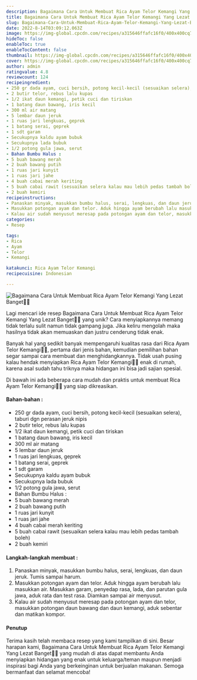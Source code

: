 ```yaml
---
description: Bagaimana Cara Untuk Membuat Rica Ayam Telor Kemangi Yang Lezat Banget"
title: Bagaimana Cara Untuk Membuat Rica Ayam Telor Kemangi Yang Lezat Banget
slug: Bagaimana-Cara-Untuk-Membuat-Rica-Ayam-Telor-Kemangi-Yang-Lezat-Banget
date: 2022-8-14T03:09:12.063Z
image: https://img-global.cpcdn.com/recipes/a315646ffafc16f0/400x400cq70/photo.jpg
hideToc: false
enableToc: true
enableTocContent: false
thumbnail: https://img-global.cpcdn.com/recipes/a315646ffafc16f0/400x400cq70/photo.jpg
cover: https://img-global.cpcdn.com/recipes/a315646ffafc16f0/400x400cq70/photo.jpg
author: admin
ratingvalue: 4.8
reviewcount: 124
recipeingredient:
- 250 gr dada ayam, cuci bersih, potong kecil-kecil (sesuaikan selera), taburi dgn perasan jeruk nipis
- 2 butir telor, rebus lalu kupas
- 1/2 ikat daun kemangi, petik cuci dan tiriskan
- 1 batang daun bawang, iris kecil
- 300 ml air matang
- 5 lembar daun jeruk
- 1 ruas jari lengkuas, geprek
- 1 batang serai, geprek
- 1 sdt garam
- Secukupnya kaldu ayam bubuk
- Secukupnya lada bubuk
- 1/2 potong gula jawa, serut
- Bahan Bumbu Halus :
- 5 buah bawang merah
- 2 buah bawang putih
- 1 ruas jari kunyit
- 1 ruas jari jahe
- 4 buah cabai merah keriting
- 5 buah cabai rawit (sesuaikan selera kalau mau lebih pedas tambah boleh)
- 2 buah kemiri
recipeinstructions:
- Panaskan minyak, masukkan bumbu halus, serai, lengkuas, dan daun jeruk. Tumis sampai harum.
- Masukkan potongan ayam dan telor. Aduk hingga ayam berubah lalu masukkan air. Masukkan garam, penyedap rasa, lada, dan parutan gula jawa, aduk rata dan test rasa. Diamkan sampai air menyusut.
- Kalau air sudah menyusut meresap pada potongan ayam dan telor, masukkan potongan daun bawang dan daun kemangi, aduk sebentar dan matikan kompor.
categories:
- Resep

tags:
- Rica
- Ayam
- Telor
- Kemangi

katakunci: Rica Ayam Telor Kemangi
recipecuisine: Indonesian

---
```


![Bagaimana Cara Untuk Membuat Rica Ayam Telor Kemangi Yang Lezat Banget👩‍🍳](https://img-global.cpcdn.com/recipes/a315646ffafc16f0/400x400cq70/photo.jpg)

Lagi mencari ide resep Bagaimana Cara Untuk Membuat Rica Ayam Telor Kemangi Yang Lezat Banget👩‍🍳 yang unik? Cara menyiapkannya memang tidak terlalu sulit namun tidak gampang juga. Jika keliru mengolah maka hasilnya tidak akan memuaskan dan justru cenderung tidak enak.

Banyak hal yang sedikit banyak mempengaruhi kualitas rasa dari Rica Ayam Telor Kemangi👩‍🍳, pertama dari jenis bahan, kemudian pemilihan bahan segar sampai cara membuat dan menghidangkannya. Tidak usah pusing kalau hendak menyiapkan Rica Ayam Telor Kemangi👩‍🍳 enak di rumah, karena asal sudah tahu triknya maka hidangan ini bisa jadi sajian spesial.

Di bawah ini ada beberapa cara mudah dan praktis untuk membuat Rica Ayam Telor Kemangi👩‍🍳 yang siap dikreasikan.

<!--inarticleads1-->

#### Bahan-bahan :

- 250 gr dada ayam, cuci bersih, potong kecil-kecil (sesuaikan selera), taburi dgn perasan jeruk nipis
- 2 butir telor, rebus lalu kupas
- 1/2 ikat daun kemangi, petik cuci dan tiriskan
- 1 batang daun bawang, iris kecil
- 300 ml air matang
- 5 lembar daun jeruk
- 1 ruas jari lengkuas, geprek
- 1 batang serai, geprek
- 1 sdt garam
- Secukupnya kaldu ayam bubuk
- Secukupnya lada bubuk
- 1/2 potong gula jawa, serut
- Bahan Bumbu Halus :
- 5 buah bawang merah
- 2 buah bawang putih
- 1 ruas jari kunyit
- 1 ruas jari jahe
- 4 buah cabai merah keriting
- 5 buah cabai rawit (sesuaikan selera kalau mau lebih pedas tambah boleh)
- 2 buah kemiri

<!--inarticleads2-->

#### Langkah-langkah membuat :

1. Panaskan minyak, masukkan bumbu halus, serai, lengkuas, dan daun jeruk. Tumis sampai harum.
1. Masukkan potongan ayam dan telor. Aduk hingga ayam berubah lalu masukkan air. Masukkan garam, penyedap rasa, lada, dan parutan gula jawa, aduk rata dan test rasa. Diamkan sampai air menyusut.
1. Kalau air sudah menyusut meresap pada potongan ayam dan telor, masukkan potongan daun bawang dan daun kemangi, aduk sebentar dan matikan kompor.

#### Penutup

Terima kasih telah membaca resep yang kami tampilkan di sini. Besar harapan kami, Bagaimana Cara Untuk Membuat Rica Ayam Telor Kemangi Yang Lezat Banget👩‍🍳 yang mudah di atas dapat membantu Anda menyiapkan hidangan yang enak untuk keluarga/teman maupun menjadi inspirasi bagi Anda yang berkeinginan untuk berjualan makanan. Semoga bermanfaat dan selamat mencoba!